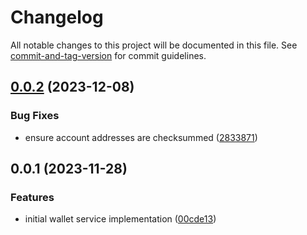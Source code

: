 # Changelog

All notable changes to this project will be documented in this file. See [commit-and-tag-version](https://github.com/absolute-version/commit-and-tag-version) for commit guidelines.

## [0.0.2](https://github.com/Swivel-Finance/connect/compare/v0.0.1...v0.0.2) (2023-12-08)


### Bug Fixes

* ensure account addresses are checksummed ([2833871](https://github.com/Swivel-Finance/connect/commit/28338719115362362474a749310e0383f914467b))

## 0.0.1 (2023-11-28)


### Features

* initial wallet service implementation ([00cde13](https://github.com/Swivel-Finance/connect/commit/00cde1326997805929b6fa93a3d27db0d32cfc41))
